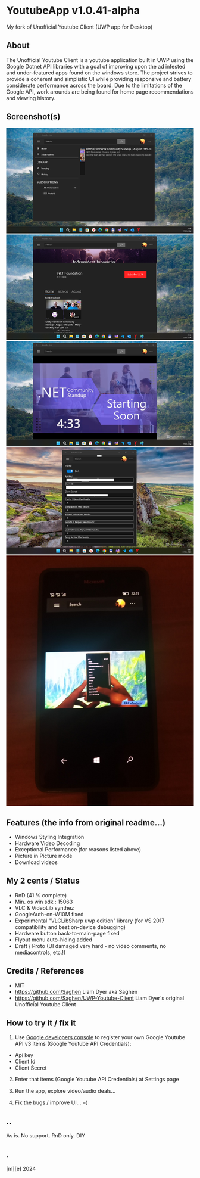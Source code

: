 # YoutubeApp v1.0.41-alpha
My fork of Unofficial Youtube Client (UWP app for Desktop)

## About
The Unofficial Youtube Client is a youtube application built in UWP using the Google Dotnet API libraries with a goal of improving upon the ad infested and under-featured apps found on the windows store. The project strives to provide a coherent and simplistic UI while providing responsive and battery considerate performance across the board. Due to the limitations of the Google API, work arounds are being found for home page recommendations and viewing history.

## Screenshot(s)
![Win11Tiny](Images/shot01.png)
![Win11Tiny](Images/shot02.png)
![Win11Tiny](Images/shot03.png)
![Win11Tiny](Images/shot04.png)
![W10M](Images/shot05.png)

## Features (the info from original readme...)
- Windows Styling Integration
- Hardware Video Decoding
- Exceptional Performance (for reasons listed above)
- Picture in Picture mode
- Download videos

## My 2 cents / Status 
- RnD (41 % complete)
- Min. os win sdk : 15063
- VLC & VideoLib synthez 
- GoogleAuth-on-W10M fixed
- Experimental "VLCLibSharp uwp edition" library (for VS 2017 compatibility and best on-device debugging)
- Hardware button back-to-main-page fixed
- Flyout menu auto-hiding added 
- Draft / Proto (UI damaged very hard - no video comments, no mediacontrols, etc.!)


## Credits / References
- MIT
- https://github.com/Saghen  Liam Dyer aka Saghen
- https://github.com/Saghen/UWP-Youtube-Client  Liam Dyer's original Unofficial Youtube Client

## How to try it / fix it
1. Use [Google developers console](https://console.developers.google.com/) to register your own Google Youtube API v3 items (Google Youtube API Credentials):
- Api key
- Client Id
- Client Secret

2. Enter that items (Google Youtube API Credentials) at Settings page

3. Run the app, explore video/audio deals...  

4. Fix the bugs / improve UI... =)


## ..
As is. No support. RnD only. DIY

## .
[m][e] 2024

